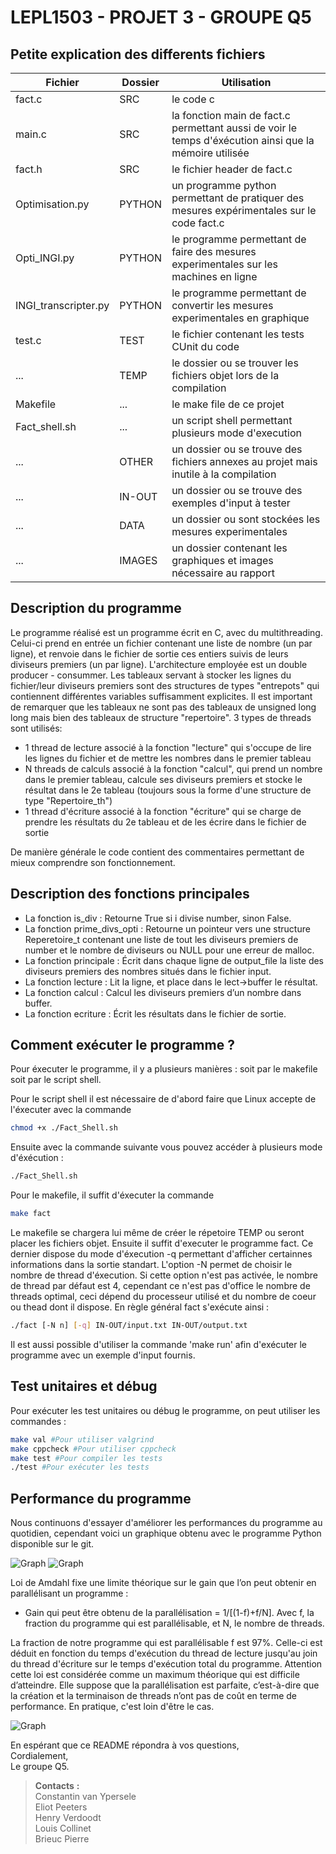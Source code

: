 # LEPL1503 - PROJET 3 - GROUPE Q5

## Petite explication des differents fichiers

|Fichier|Dossier|Utilisation|
|---|---|---|
|fact.c|SRC|le code c|
|main.c|SRC|la fonction main de fact.c permettant aussi de voir le temps d'éxécution ainsi que la mémoire utilisée|
|fact.h|SRC|le fichier header de fact.c|
|Optimisation.py|PYTHON|un programme python permettant de pratiquer des mesures expérimentales sur le code fact.c|
|Opti_INGI.py|PYTHON|le programme permettant de faire des mesures experimentales sur les machines en ligne|
|INGI_transcripter.py|PYTHON|le programme permettant de convertir les mesures experimentales en graphique|
|test.c|TEST|le fichier contenant les tests CUnit du code|
|...|TEMP|le dossier ou se trouver les fichiers objet lors de la compilation|
|Makefile|...|le make file de ce projet|
|Fact_shell.sh|...|un script shell permettant plusieurs mode d'execution|
|...|OTHER|un dossier ou se trouve des fichiers annexes au projet mais inutile à la compilation|
|...|IN-OUT|un dossier ou se trouve des exemples d'input à tester|
|...|DATA|un dossier ou sont stockées les mesures experimentales|
|...|IMAGES|un dossier contenant les graphiques et images nécessaire au rapport|

## Description du programme 

Le programme réalisé est un programme écrit en C, avec du multithreading. Celui-ci prend en entrée un fichier contenant une liste de nombre (un par ligne), et renvoie dans le fichier de sortie ces entiers suivis de leurs diviseurs premiers (un par ligne).
L'architecture employée est un double producer - consummer. Les tableaux servant à stocker les lignes du fichier/leur diviseurs premiers sont des structures de types "entrepots" qui contiennent différentes variables suffisamment explicites. Il est important de remarquer que les tableaux ne sont pas des tableaux de unsigned long long mais bien des tableaux de structure "repertoire".
3 types de threads sont utilisés:

- 1 thread de lecture associé à la fonction "lecture" qui s'occupe de lire les lignes du fichier et de mettre les nombres dans le premier tableau
- N threads de calculs associé à la fonction "calcul", qui prend un nombre dans le premier tableau, calcule ses diviseurs premiers et stocke le résultat dans le 2e tableau (toujours sous la forme d'une structure de type "Repertoire_th")
- 1 thread d'écriture associé à la fonction "écriture" qui se charge de prendre les résultats du 2e tableau et de les écrire dans le fichier de sortie

De manière générale le code contient des commentaires permettant de mieux comprendre son fonctionnement.

## Description des fonctions principales

- La fonction is_div : Retourne True si i divise number, sinon False.
- La fonction prime_divs_opti : Retourne un pointeur vers une structure Reperetoire_t contenant une liste de tout les diviseurs premiers de number et le nombre de diviseurs ou NULL pour une erreur de malloc.
- La fonction principale : Écrit dans chaque ligne de output_file la liste des diviseurs premiers des nombres situés dans le fichier input.
- La fonction lecture : Lit la ligne, et place dans le lect->buffer le résultat.
- La fonction calcul : Calcul les diviseurs premiers d’un nombre dans buffer.
- La fonction ecriture : Écrit les résultats dans le fichier de sortie.

## Comment exécuter le programme ?

Pour éxecuter le programme, il y a plusieurs manières : soit par le makefile soit par le script shell.

Pour le script shell il est nécessaire de d'abord faire que Linux accepte de l'éxecuter avec la commande 
```bash
chmod +x ./Fact_Shell.sh
```
Ensuite avec la commande suivante vous pouvez accéder à plusieurs mode d'éxécution : 
```bash
./Fact_Shell.sh
```

Pour le makefile, il suffit d'éxecuter la commande 
```bash 
make fact
```
Le makefile se chargera lui même de créer le répetoire TEMP ou seront placer les fichiers objet. Ensuite il suffit d'executer le programme fact. Ce dernier dispose du mode d'éxecution -q permettant d'afficher certainnes informations dans la sortie standart. L'option -N permet de choisir le nombre de thread d'éxecution. Si cette option n'est pas activée, le nombre de thread par défaut est 4, cependant ce n'est pas d'office le nombre de threads optimal, ceci dépend du processeur utilisé et du nombre de coeur ou thead dont il dispose. En règle général fact s'exécute ainsi : 
```bash
./fact [-N n] [-q] IN-OUT/input.txt IN-OUT/output.txt
```
Il est aussi possible d'utiliser la commande 'make run' afin d'exécuter le programme avec un exemple d'input fournis.

## Test unitaires et débug

Pour exécuter les test unitaires ou débug le programme, on peut utiliser les commandes :
```bash
make val #Pour utiliser valgrind
make cppcheck #Pour utiliser cppcheck
make test #Pour compiler les tests
./test #Pour exécuter les tests
```

## Performance du programme

Nous continuons d'essayer d'améliorer les performances du programme au quotidien, cependant voici un graphique obtenu avec le programme Python disponible sur le git.

![Graph](https://raw.githubusercontent.com/Eliot-P/public_png/master/Time_of_execution_INGI_Input.png)
![Graph](https://raw.githubusercontent.com/Eliot-P/public_png/master/Memory_usage_INGI_Input.png)

Loi de Amdahl fixe une limite théorique sur le gain que l’on peut obtenir en parallélisant un programme :
- Gain qui peut être obtenu de la parallélisation = 1/[(1-f)+f/N]. Avec f, la fraction du programme qui est parallélisable, et N, le nombre de threads.

La fraction de notre programme qui est parallélisable f est 97%. Celle-ci est déduit en fonction du temps d'exécution du thread de lecture jusqu'au join du thread d'écriture sur le temps d'exécution total du programme.
Attention cette loi est considérée comme un maximum théorique qui est difficile d’atteindre. Elle suppose que la parallélisation est parfaite, c’est-à-dire que la création et la terminaison de threads n’ont pas de coût en terme de performance. En pratique, c'est loin d'être le cas.

![Graph](https://raw.githubusercontent.com/Eliot-P/public_png/master/Amdahl_INGI_Input.png)

En espérant que ce README répondra à vos questions,\
Cordialement,\
Le groupe Q5.


>**Contacts** **:**\
>Constantin van Ypersele\
>Eliot Peeters\
>Henry Verdoodt\
>Louis Collinet\
>Brieuc Pierre